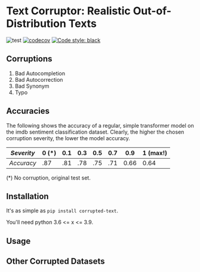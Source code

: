 # Text Corruptor: Realistic Out-of-Distribution Texts

![test](https://github.com/vikpe/python-package-starter/workflows/test/badge.svg?branch=master) [![codecov](https://codecov.io/gh/vikpe/python-package-starter/branch/master/graph/badge.svg)](https://codecov.io/gh/vikpe/python-package-starter) [![Code style: black](https://img.shields.io/badge/code%20style-black-000000.svg)](https://github.com/psf/black)

## Corruptions

1. Bad Autocompletion
2. Bad Autocorrection
3. Bad Synonym
4. Typo

## Accuracies

The following shows the accuracy of a regular, simple transformer model 
on the imdb sentiment classification dataset.
Clearly, the higher the chosen corruption severity, the lower the model accuracy.


| *Severity* | 0 (*) | 0.1 | 0.3 | 0.5 | 0.7 | 0.9  | 1 (max!) |  
|------------|-------|-----|-----|-----|-----|------|----------|
| *Accuracy* | .87   | .81 | .78 | .75 | .71 | 0.66 | 0.64     |  

(*) No corruption, original test set.

## Installation

It's as simple as `pip install corrupted-text`. 

You'll need python 3.6 <= x <= 3.9.



## Usage


## Other Corrupted Datasets

